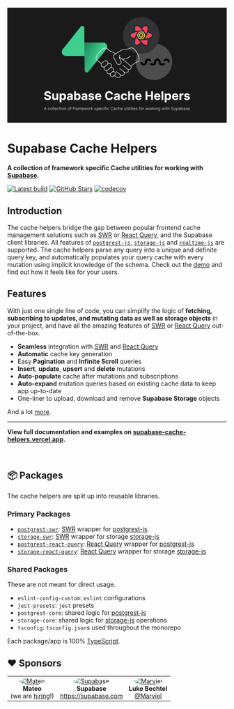 [![Supabase Cache Helpers](./docs/public/og-image.png)](https://supabase-cache-helpers.vercel.app)

# Supabase Cache Helpers

**A collection of framework specific Cache utilities for working with <a href="https://supabase.com" alt="Supabase" target="\_parent">Supabase</a>.**

<a href="https://github.com/psteinroe/supabase-cache-helpers/actions/workflows/ci.yml"><img src="https://github.com/psteinroe/supabase-cache-helpers/actions/workflows/ci.yml/badge.svg?branch=main" alt="Latest build" target="\_parent"></a>
<a href="https://github.com/psteinroe/supabase-cache-helpers"><img src="https://img.shields.io/github/stars/psteinroe/supabase-cache-helpers.svg?style=social&amp;label=Star" alt="GitHub Stars" target="\_parent"></a>
[![codecov](https://codecov.io/gh/psteinroe/supabase-cache-helpers/branch/main/graph/badge.svg?token=SPMWSVBRGX)](https://codecov.io/gh/psteinroe/supabase-cache-helpers)

## Introduction

The cache helpers bridge the gap between popular frontend cache management solutions such as [SWR](https://swr.vercel.app) or [React Query](https://tanstack.com/query/latest), and the Supabase client libraries. All features of [`postgrest-js`](https://github.com/supabase/postgrest-js), [`storage-js`](https://github.com/supabase/storage-js) and [`realtime-js`](https://github.com/supabase/realtime-js) are supported. The cache helpers parse any query into a unique and definite query key, and automatically populates your query cache with every mutation using implicit knowledge of the schema. Check out the [demo](https://supabase-cache-helpers-swr.vercel.app) and find out how it feels like for your users.

## Features

With just one single line of code, you can simplify the logic of **fetching, subscribing to updates, and mutating data as well as storage objects** in your project, and have all the amazing features of [SWR](https://swr.vercel.app) or [React Query](https://tanstack.com/query/latest) out-of-the-box.

- **Seamless** integration with [SWR](https://swr.vercel.app) and [React Query](https://tanstack.com/query/latest)
- **Automatic** cache key generation
- Easy **Pagination** and **Infinite Scroll** queries
- **Insert**, **update**, **upsert** and **delete** mutations
- **Auto-populate** cache after mutations and subscriptions
- **Auto-expand** mutation queries based on existing cache data to keep app up-to-date
- One-liner to upload, download and remove **Supabase Storage** objects

And a lot [more](https://supabase-cache-helpers.vercel.app).

---

**View full documentation and examples on [supabase-cache-helpers.vercel.app](https://supabase-cache-helpers.vercel.app).**

<br />

## 📦 Packages

The cache helpers are split up into reusable libraries.

### Primary Packages

- [`postgrest-swr`](./packages/postgrest-swr/README.md): [SWR](https://swr.vercel.app) wrapper for [postgrest-js](https://github.com/supabase/postgrest-js).
- [`storage-swr`](./packages/storage-swr/README.md): [SWR](https://swr.vercel.app) wrapper for storage [storage-js](https://github.com/supabase/storage-js)
- [`postgrest-react-query`](./packages/postgrest-react-query/README.md): [React Query](https://tanstack.com/query/latest) wrapper for [postgrest-js](https://github.com/supabase/postgrest-js)
- [`storage-react-query`](./packages/storage-react-query/README.md): [React Query](https://tanstack.com/query/latest) wrapper for storage [storage-js](https://github.com/supabase/storage-js)

### Shared Packages

These are not meant for direct usage.

- `eslint-config-custom`: `eslint` configurations
- `jest-presets`: `jest` presets
- `postgrest-core`: shared logic for [postgrest-js](https://github.com/supabase/postgrest-js)
- `storage-core`: shared logic for [storage-js](https://github.com/supabase/storage-js) operations
- `tsconfig`: `tsconfig.json`s used throughout the monorepo

Each package/app is 100% [TypeScript](https://www.typescriptlang.org/).

## ❤️ Sponsors

<table>
  <tr>
    <td align="center">
      <a href="https://hellomateo.de">
        <img src="https://avatars.githubusercontent.com/u/72967210?s=200&v=4" style="width:100px;border-radius:50%" alt="Mateo" />
      </a>
      <br />
      <b>Mateo</b>
      <br />
      (we are <a href="https://twitter.com/psteinroe">hiring</a>!)
    </td>
     <td align="center">
      <a href="https://supabase.com/">
        <img src="https://avatars.githubusercontent.com/u/54469796?s=200&v=4" style="width:100px;border-radius:50%" " alt="Supabase" />
      </a>
      <br />
      <b>Supabase</b>
      <br />
      <a href="https://supabase.com">https://supabase.com</a>
      <br />
    </td>
    <td align="center">
      <a href="https://github.com/Marviel">
        <img src="https://avatars.githubusercontent.com/u/2037165?v=4" style="width:100px;border-radius:50%" " alt="Marviel" />
      </a>
      <br />
      <b>Luke Bechtel</b>
      <br />
      <a href="https://github.com/Marviel">@Marviel</a>
      <br />
    </td>
  </tr>
</table>
